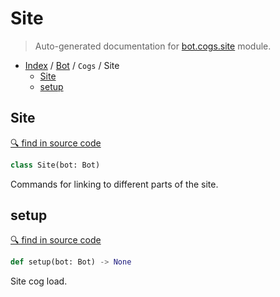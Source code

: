 # Site

> Auto-generated documentation for [bot.cogs.site](https://github.com/python-discord/bot/blob/master/bot/cogs/site.py) module.

- [Index](../../README.md#modules) / [Bot](../index.md#bot) / `Cogs` / Site
  - [Site](#site)
  - [setup](#setup)

## Site

[🔍 find in source code](https://github.com/python-discord/bot/blob/master/bot/cogs/site.py#L15)

```python
class Site(bot: Bot)
```

Commands for linking to different parts of the site.

## setup

[🔍 find in source code](https://github.com/python-discord/bot/blob/master/bot/cogs/site.py#L142)

```python
def setup(bot: Bot) -> None
```

Site cog load.
